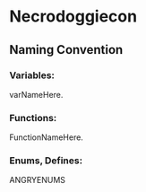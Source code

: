 # Necrodoggiecon

## Naming Convention

### Variables:
varNameHere.

### Functions:
FunctionNameHere.

### Enums, Defines:
ANGRYENUMS
